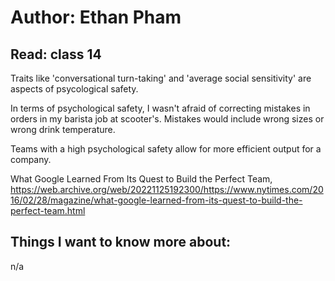 # Author: Ethan Pham
## Read: class 14

Traits like 'conversational turn-taking' and 'average social sensitivity' are aspects of psycological safety. 

In terms of psychological safety, I wasn't afraid of correcting mistakes in orders in my barista job at scooter's. Mistakes would include wrong sizes or wrong drink temperature. 

Teams with a high psychological safety allow for more efficient output for a company. 



What Google Learned From Its Quest to Build the Perfect Team, https://web.archive.org/web/20221125192300/https://www.nytimes.com/2016/02/28/magazine/what-google-learned-from-its-quest-to-build-the-perfect-team.html

## Things I want to know more about:
n/a
